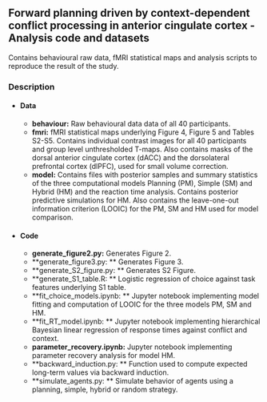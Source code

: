 ## Forward planning driven by context-dependent conflict processing in anterior cingulate cortex - Analysis code and datasets

Contains behavioural raw data, fMRI statistical maps and analysis scripts to reproduce the result of the study. 

### Description

* #### Data

  * **behaviour:** Raw behavioural data data of all 40 participants.
  * **fmri:**  fMRI statistical maps underlying Figure 4, Figure 5 and Tables S2-S5. Contains individual contrast images for all 40 participants and group level unthresholded T-maps. Also contains masks of the dorsal anterior cingulate cortex (dACC) and the dorsolateral prefrontal cortex (dlPFC), used for small volume correction. 
  * **model:** Contains files with posterior samples and summary statistics of the three computational models Planning (PM), Simple (SM) and Hybrid (HM) and the reaction time analysis. Contains posterior predictive simulations for HM. Also contains the leave-one-out information criterion (LOOIC) for the PM, SM and HM used for model comparison.

* #### Code

  * **generate_figure2.py:** Generates Figure 2.  
  * **generate_figure3.py: ** Generates Figure 3.
  * **generate_S2_figure.py: ** Generates S2 Figure.
  * **generate_S1_table.R: ** Logistic regression of choice against task features underlying S1 table.
  * **fit_choice_models.ipynb: ** Jupyter notebook implementing model fitting and computation of LOOIC for the three models PM, SM and HM. 
  * **fit_RT_model.ipynb: ** Jupyter notebook implementing hierarchical Bayesian linear regression of response times against conflict and context.
  * **parameter_recovery.ipynb:** Jupyter notebook implementing parameter recovery analysis for model HM.
  * **backward_induction.py: ** Function used to compute expected long-term values via backward induction.
  * **simulate_agents.py: ** Simulate behavior of agents using a planning, simple, hybrid or random strategy. 


